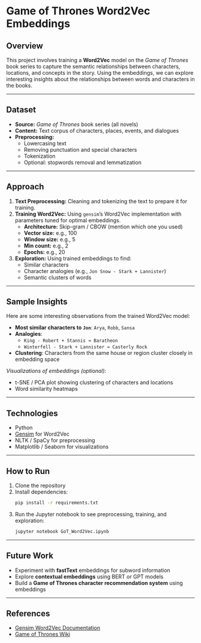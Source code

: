 
# Game of Thrones Word2Vec Embeddings

## Overview
This project involves training a **Word2Vec** model on the *Game of Thrones* book series to capture the semantic relationships between characters, locations, and concepts in the story. Using the embeddings, we can explore interesting insights about the relationships between words and characters in the books.

---

## Dataset
- **Source:** *Game of Thrones* book series (all novels)
- **Content:** Text corpus of characters, places, events, and dialogues
- **Preprocessing:** 
  - Lowercasing text  
  - Removing punctuation and special characters  
  - Tokenization  
  - Optional: stopwords removal and lemmatization  

---

## Approach
1. **Text Preprocessing:** Cleaning and tokenizing the text to prepare it for training.
2. **Training Word2Vec:** Using `gensim`’s Word2Vec implementation with parameters tuned for optimal embeddings.
   - **Architecture:** Skip-gram / CBOW (mention which one you used)  
   - **Vector size:** e.g., 100  
   - **Window size:** e.g., 5  
   - **Min count:** e.g., 2  
   - **Epochs:** e.g., 20  
3. **Exploration:** Using trained embeddings to find:
   - Similar characters  
   - Character analogies (e.g., `Jon Snow - Stark + Lannister`)  
   - Semantic clusters of words  

---

## Sample Insights
Here are some interesting observations from the trained Word2Vec model:

- **Most similar characters to `Jon`**: `Arya`, `Robb`, `Sansa`  
- **Analogies**:  
  - `King - Robert + Stannis ≈ Baratheon`  
  - `Winterfell - Stark + Lannister ≈ Casterly Rock`  
- **Clustering**: Characters from the same house or region cluster closely in embedding space  

*Visualizations of embeddings (optional):*  
- t-SNE / PCA plot showing clustering of characters and locations  
- Word similarity heatmaps  

---

## Technologies
- Python  
- [Gensim](https://radimrehurek.com/gensim/models/word2vec.html) for Word2Vec  
- NLTK / SpaCy for preprocessing  
- Matplotlib / Seaborn for visualizations  

---

## How to Run
1. Clone the repository  
2. Install dependencies:
   ```bash
   pip install -r requirements.txt
   ```
3. Run the Jupyter notebook to see preprocessing, training, and exploration:
   ```bash
   jupyter notebook GoT_Word2Vec.ipynb
   ```

---

## Future Work
- Experiment with **fastText** embeddings for subword information  
- Explore **contextual embeddings** using BERT or GPT models  
- Build a **Game of Thrones character recommendation system** using embeddings  

---

## References
- [Gensim Word2Vec Documentation](https://radimrehurek.com/gensim/models/word2vec.html)  
- [Game of Thrones Wiki](https://awoiaf.westeros.org/index.php/Main_Page)  
